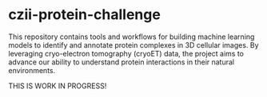 # czii-protein-challenge
This repository contains tools and workflows for building machine learning models to identify and annotate protein complexes in 3D cellular images. By leveraging cryo-electron tomography (cryoET) data, the project aims to advance our ability to understand protein interactions in their natural environments.

THIS IS WORK IN PROGRESS!
